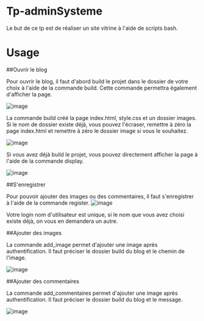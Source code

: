 # Tp-adminSysteme

Le but de ce tp est de réaliser un site vitrine à l'aide de scripts bash.

#	Usage

##Ouvrir le blog

Pour ouvrir le blog, il faut d'abord build le projet dans le dossier de votre choix à l'aide de la commande build.
Cette commande permettra également d'afficher la page.

![image](https://user-images.githubusercontent.com/71076130/145548574-7b6df61c-2a74-4c77-811f-5b2d30c50c7c.png)

La commande build créé la page index.html, style.css et un dossier images.
Si le nom de dossier existe déjà, vous pouvez l'écraser, remettre à zéro la page index.html et remettre à zéro le dossier image
si vous le souhaitez.

![image](https://user-images.githubusercontent.com/71076130/145549405-a99f7179-cdda-4048-af0a-66b027c7b29e.png)


Si vous avez déjà build le projet, vous pouvez directement afficher la page à l'aide de la commande display.

![image](https://user-images.githubusercontent.com/71076130/145549027-63f3e501-2a88-4119-b928-7ba558dae193.png)

##S'enregistrer

Pour pouvoir ajouter des images ou des commentaires, il faut s'enregistrer à l'aide de la commande register.
![image](https://user-images.githubusercontent.com/71076130/145549887-1f01e2c8-3679-49b0-9ada-bca3e81c8078.png)

Votre login nom d'utilisateur est unique, si le nom que vous avez choisi existe déjà, on vous en demandera un autre.

##Ajouter des images 

La commande add_image permet d'ajouter une image après authentification.
Il faut préciser le dossier build du blog et le chemin de l'image.

![image](https://user-images.githubusercontent.com/71076130/145549709-c0477903-1a2e-45aa-85f0-469fd94ffe33.png)

  
##Ajouter des commentaires

La commande add_commentaires permet d'ajouter une image après authentification.
Il faut préciser le dossier build du blog et le message.

![image](https://user-images.githubusercontent.com/71076130/145549553-e2d683f9-f371-45b6-b94c-a5fc54b7d330.png)


